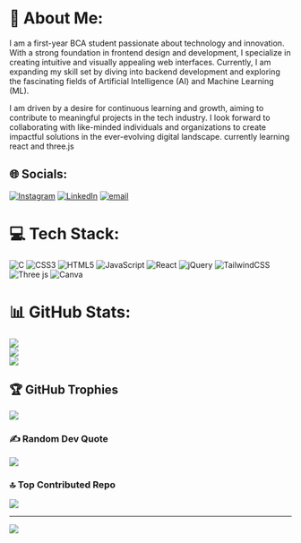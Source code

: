 # 💫 About Me:
I am a first-year BCA student passionate about technology and innovation. With a strong foundation in frontend design and development, I specialize in creating intuitive and visually appealing web interfaces. Currently, I am expanding my skill set by diving into backend development and exploring the fascinating fields of Artificial Intelligence (AI) and Machine Learning (ML).

I am driven by a desire for continuous learning and growth, aiming to contribute to meaningful projects in the tech industry. I look forward to collaborating with like-minded individuals and organizations to create impactful solutions in the ever-evolving digital landscape. currently learning react and three.js


## 🌐 Socials:
[![Instagram](https://img.shields.io/badge/Instagram-%23E4405F.svg?logo=Instagram&logoColor=white)](https://instagram.com/eiizz_zz) [![LinkedIn](https://img.shields.io/badge/LinkedIn-%230077B5.svg?logo=linkedin&logoColor=white)](https://linkedin.com/in/eshani-paul) [![email](https://img.shields.io/badge/Email-D14836?logo=gmail&logoColor=white)](mailto:pauleshani06@gmail.com) 

# 💻 Tech Stack:
![C](https://img.shields.io/badge/c-%2300599C.svg?style=for-the-badge&logo=c&logoColor=white) ![CSS3](https://img.shields.io/badge/css3-%231572B6.svg?style=for-the-badge&logo=css3&logoColor=white) ![HTML5](https://img.shields.io/badge/html5-%23E34F26.svg?style=for-the-badge&logo=html5&logoColor=white) ![JavaScript](https://img.shields.io/badge/javascript-%23323330.svg?style=for-the-badge&logo=javascript&logoColor=%23F7DF1E) ![React](https://img.shields.io/badge/react-%2320232a.svg?style=for-the-badge&logo=react&logoColor=%2361DAFB) ![jQuery](https://img.shields.io/badge/jquery-%230769AD.svg?style=for-the-badge&logo=jquery&logoColor=white) ![TailwindCSS](https://img.shields.io/badge/tailwindcss-%2338B2AC.svg?style=for-the-badge&logo=tailwind-css&logoColor=white) ![Three js](https://img.shields.io/badge/threejs-black?style=for-the-badge&logo=three.js&logoColor=white) ![Canva](https://img.shields.io/badge/Canva-%2300C4CC.svg?style=for-the-badge&logo=Canva&logoColor=white)
# 📊 GitHub Stats:
![](https://github-readme-stats.vercel.app/api?username=euii-ii&theme=dark&hide_border=false&include_all_commits=false&count_private=false)<br/>
![](https://github-readme-streak-stats.herokuapp.com/?user=euii-ii&theme=dark&hide_border=false)<br/>
![](https://github-readme-stats.vercel.app/api/top-langs/?username=euii-ii&theme=dark&hide_border=false&include_all_commits=false&count_private=false&layout=compact)

## 🏆 GitHub Trophies
![](https://github-profile-trophy.vercel.app/?username=euii-ii&theme=radical&no-frame=false&no-bg=true&margin-w=4)

### ✍️ Random Dev Quote
![](https://quotes-github-readme.vercel.app/api?type=horizontal&theme=radical)

### 🔝 Top Contributed Repo
![](https://github-contributor-stats.vercel.app/api?username=euii-ii&limit=5&theme=dark&combine_all_yearly_contributions=true)

---
[![](https://visitcount.itsvg.in/api?id=euii-ii&icon=0&color=0)](https://visitcount.itsvg.in)

<!-- Proudly created with GPRM ( https://gprm.itsvg.in ) -->
